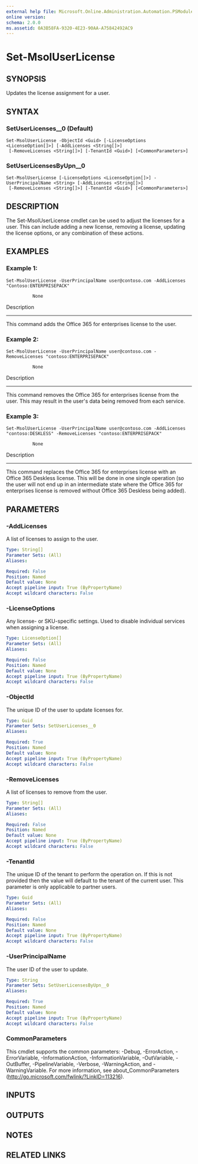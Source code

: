 ```yaml
---
external help file: Microsoft.Online.Administration.Automation.PSModule.dll-Help.xml
online version: 
schema: 2.0.0
ms.assetid: 0A3B58FA-9320-4E23-90AA-A75842492AC9
---
```


# Set-MsolUserLicense

## SYNOPSIS
Updates the license assignment for a user.

## SYNTAX

### SetUserLicenses__0 (Default)
```
Set-MsolUserLicense -ObjectId <Guid> [-LicenseOptions <LicenseOption[]>] [-AddLicenses <String[]>]
 [-RemoveLicenses <String[]>] [-TenantId <Guid>] [<CommonParameters>]
```

### SetUserLicensesByUpn__0
```
Set-MsolUserLicense [-LicenseOptions <LicenseOption[]>] -UserPrincipalName <String> [-AddLicenses <String[]>]
 [-RemoveLicenses <String[]>] [-TenantId <Guid>] [<CommonParameters>]
```

## DESCRIPTION
The Set-MsolUserLicense cmdlet can be used to adjust the licenses for a user.
This can include adding a new license, removing a license, updating the license options, or any combination of these actions.

## EXAMPLES

### Example 1: 
```
Set-MsolUserLicense -UserPrincipalName user@contoso.com -AddLicenses "Contoso:ENTERPRISEPACK"

          None
```

Description

-----------

This command adds the Office 365 for enterprises license to the user.

### Example 2: 
```
Set-MsolUserLicense -UserPrincipalName user@contoso.com -RemoveLicenses "contoso:ENTERPRISEPACK"

          None
```

Description

-----------

This command removes the Office 365 for enterprises license from the user. 
This may result in the user's data being removed from each service.

### Example 3: 
```
Set-MsolUserLicense -UserPrincipalName user@contoso.com -AddLicenses "contoso:DESKLESS" -RemoveLicenses "contoso:ENTERPRISEPACK"

          None
```

Description

-----------

This command replaces the Office 365 for enterprises license with an Office 365 Deskless license. 
This will be done in one single operation (so the user will not end up in an intermediate state where the Office 365 for enterprises license is removed without Office 365 Deskless being added).

## PARAMETERS

### -AddLicenses
A list of licenses to assign to the user.

```yaml
Type: String[]
Parameter Sets: (All)
Aliases: 

Required: False
Position: Named
Default value: None
Accept pipeline input: True (ByPropertyName)
Accept wildcard characters: False
```

### -LicenseOptions
Any license- or SKU-specific settings.
Used to disable individual services when assigning a license.

```yaml
Type: LicenseOption[]
Parameter Sets: (All)
Aliases: 

Required: False
Position: Named
Default value: None
Accept pipeline input: True (ByPropertyName)
Accept wildcard characters: False
```

### -ObjectId
The unique ID of the user to update licenses for.

```yaml
Type: Guid
Parameter Sets: SetUserLicenses__0
Aliases: 

Required: True
Position: Named
Default value: None
Accept pipeline input: True (ByPropertyName)
Accept wildcard characters: False
```

### -RemoveLicenses
A list of licenses to remove from the user.

```yaml
Type: String[]
Parameter Sets: (All)
Aliases: 

Required: False
Position: Named
Default value: None
Accept pipeline input: True (ByPropertyName)
Accept wildcard characters: False
```

### -TenantId
The unique ID of the tenant to perform the operation on.
If this is not provided then the value will default to the tenant of the current user.
This parameter is only applicable to partner users.

```yaml
Type: Guid
Parameter Sets: (All)
Aliases: 

Required: False
Position: Named
Default value: None
Accept pipeline input: True (ByPropertyName)
Accept wildcard characters: False
```

### -UserPrincipalName
The user ID of the user to update.

```yaml
Type: String
Parameter Sets: SetUserLicensesByUpn__0
Aliases: 

Required: True
Position: Named
Default value: None
Accept pipeline input: True (ByPropertyName)
Accept wildcard characters: False
```

### CommonParameters
This cmdlet supports the common parameters: -Debug, -ErrorAction, -ErrorVariable, -InformationAction, -InformationVariable, -OutVariable, -OutBuffer, -PipelineVariable, -Verbose, -WarningAction, and -WarningVariable. For more information, see about_CommonParameters (http://go.microsoft.com/fwlink/?LinkID=113216).

## INPUTS

## OUTPUTS

## NOTES

## RELATED LINKS


